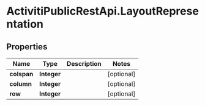 # ActivitiPublicRestApi.LayoutRepresentation

## Properties
Name | Type | Description | Notes
------------ | ------------- | ------------- | -------------
**colspan** | **Integer** |  | [optional] 
**column** | **Integer** |  | [optional] 
**row** | **Integer** |  | [optional] 


